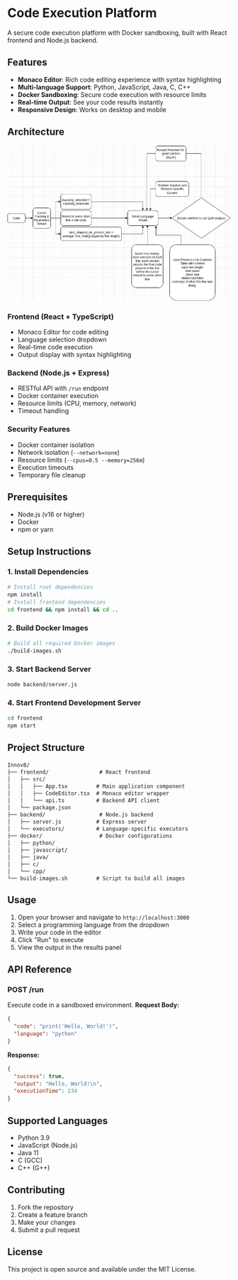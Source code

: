 # Code Execution Platform
A secure code execution platform with Docker sandboxing, built with React frontend and Node.js backend.
## Features
- **Monaco Editor**: Rich code editing experience with syntax highlighting
- **Multi-language Support**: Python, JavaScript, Java, C, C++
- **Docker Sandboxing**: Secure code execution with resource limits
- **Real-time Output**: See your code results instantly
- **Responsive Design**: Works on desktop and mobile
## Architecture
![Architecture Diagram](Agent%20Architecture.png)
### Frontend (React + TypeScript)
- Monaco Editor for code editing
- Language selection dropdown
- Real-time code execution
- Output display with syntax highlighting
### Backend (Node.js + Express)
- RESTful API with `/run` endpoint
- Docker container execution
- Resource limits (CPU, memory, network)
- Timeout handling
### Security Features
- Docker container isolation
- Network isolation (`--network=none`)
- Resource limits (`--cpus=0.5 --memory=256m`)
- Execution timeouts
- Temporary file cleanup
## Prerequisites
- Node.js (v16 or higher)
- Docker
- npm or yarn
## Setup Instructions
### 1. Install Dependencies
```bash
# Install root dependencies
npm install
# Install frontend dependencies
cd frontend && npm install && cd ..
```
### 2. Build Docker Images
```bash
# Build all required Docker images
./build-images.sh
```
### 3. Start Backend Server
```bash
node backend/server.js
```
### 4. Start Frontend Development Server
```bash
cd frontend
npm start
```
## Project Structure
```
Innov8/
├── frontend/                # React frontend
│   ├── src/
│   │   ├── App.tsx         # Main application component
│   │   ├── CodeEditor.tsx  # Monaco editor wrapper
│   │   └── api.ts          # Backend API client
│   └── package.json
├── backend/                 # Node.js backend
│   ├── server.js           # Express server
│   └── executors/          # Language-specific executors
├── docker/                  # Docker configurations
│   ├── python/
│   ├── javascript/
│   ├── java/
│   ├── c/
│   └── cpp/
└── build-images.sh         # Script to build all images
```
## Usage
1. Open your browser and navigate to `http://localhost:3000`
2. Select a programming language from the dropdown
3. Write your code in the editor
4. Click "Run" to execute
5. View the output in the results panel
## API Reference
### POST /run
Execute code in a sandboxed environment.
**Request Body:**
```json
{
  "code": "print('Hello, World!')",
  "language": "python"
}
```
**Response:**
```json
{
  "success": true,
  "output": "Hello, World!\n",
  "executionTime": 234
}
```
## Supported Languages
- Python 3.9
- JavaScript (Node.js)
- Java 11
- C (GCC)
- C++ (G++)
## Contributing
1. Fork the repository
2. Create a feature branch
3. Make your changes
4. Submit a pull request

## License
This project is open source and available under the MIT License.
